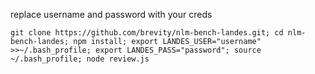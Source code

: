 replace username and password with your creds

```
git clone https://github.com/brevity/nlm-bench-landes.git; cd nlm-bench-landes; npm install; export LANDES_USER="username" >>~/.bash_profile; export LANDES_PASS="password"; source ~/.bash_profile; node review.js
```
